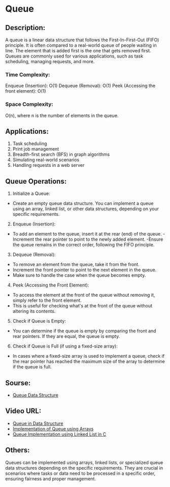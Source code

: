 # Queue

## Description:
A queue is a linear data structure that follows the First-In-First-Out (FIFO) principle. It is often compared to a real-world queue of people waiting in line. The element that is added first is the one that gets removed first. Queues are commonly used for various applications, such as task scheduling, managing requests, and more.

### Time Complexity:
Enqueue (Insertion): O(1)
Dequeue (Removal): O(1)
Peek (Accessing the front element): O(1)

### Space Complexity:
O(n), where n is the number of elements in the queue.

## Applications:
1) Task scheduling
2) Print job management
3) Breadth-first search (BFS) in graph algorithms
4) Simulating real-world scenarios
5) Handling requests in a web server

## Queue Operations:

1) Initialize a Queue: 
- Create an empty queue data structure. You can implement a queue using an array, linked list, or other data structures, depending on your specific requirements.
2) Enqueue (Insertion): 
- To add an element to the queue, insert it at the rear (end) of the queue.
-Increment the rear pointer to point to the newly added element.
-Ensure the queue remains in the correct order, following the FIFO principle.
3) Dequeue (Removal): 
- To remove an element from the queue, take it from the front.
- Increment the front pointer to point to the next element in the queue.
- Make sure to handle the case when the queue becomes empty.
4) Peek (Accessing the Front Element): 
- To access the element at the front of the queue without removing it, simply refer to the front element.
- This is useful for checking what's at the front of the queue without altering its contents.
5) Check if Queue is Empty: 
- You can determine if the queue is empty by comparing the front and rear pointers. If they are equal, the queue is empty.
6) Check if Queue is Full (if using a fixed-size array): 
- In cases where a fixed-size array is used to implement a queue, check if the rear pointer has reached the maximum size of the array to determine if the queue is full.

## Sourse:
- [Queue Data Structure](https://www.geeksforgeeks.org/queue-data-structure/)
## Video URL:
- [Queue in Data Structure](https://www.youtube.com/watch?v=zp6pBNbUB2U)
- [Implementation of Queue using Arrays](https://www.youtube.com/watch?v=YqrFeU90Coo)
- [Queue Implementation using Linked List in C](https://www.youtube.com/watch?v=RN1wzY_tnYU)

## Others:
Queues can be implemented using arrays, linked lists, or specialized queue data structures depending on the specific requirements. They are crucial in scenarios where tasks or data need to be processed in a specific order, ensuring fairness and proper management.
